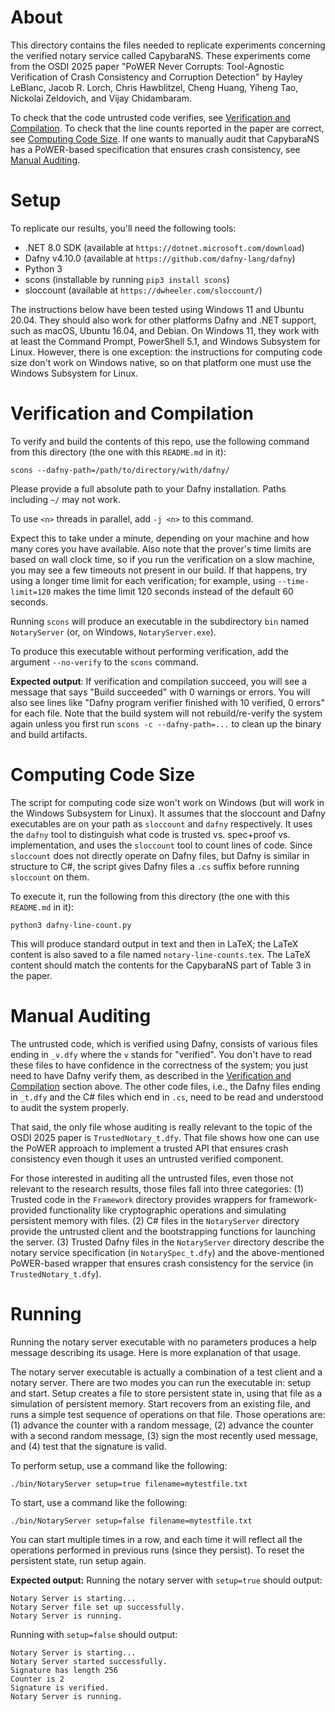 # About

This directory contains the files needed to replicate experiments concerning
the verified notary service called CapybaraNS. These experiments come from the
OSDI 2025 paper "PoWER Never Corrupts: Tool-Agnostic Verification of Crash
Consistency and Corruption Detection" by Hayley LeBlanc, Jacob R. Lorch, Chris
Hawblitzel, Cheng Huang, Yiheng Tao, Nickolai Zeldovich, and Vijay
Chidambaram.

To check that the code untrusted code verifies, see [Verification and
Compilation](#verification-and-compilation). To check that the line counts
reported in the paper are correct, see [Computing Code
Size](#computing-code-size). If one wants to manually audit that CapybaraNS
has a PoWER-based specification that ensures crash consistency, see [Manual
Auditing](#manual-auditing).

# Setup

To replicate our results, you'll need the following tools:
  * .NET 8.0 SDK (available at `https://dotnet.microsoft.com/download`)
  * Dafny v4.10.0 (available at `https://github.com/dafny-lang/dafny`)
  * Python 3
  * scons (installable by running `pip3 install scons`)
  * sloccount (available at `https://dwheeler.com/sloccount/`)
    
The instructions below have been tested using Windows 11 and Ubuntu 20.04.
They should also work for other platforms Dafny and .NET support, such as
macOS, Ubuntu 16.04, and Debian. On Windows 11, they work with at least the
Command Prompt, PowerShell 5.1, and Windows Subsystem for Linux. However,
there is one exception: the instructions for computing code size don't work on
Windows native, so on that platform one must use the Windows Subsystem for
Linux.

# Verification and Compilation

To verify and build the contents of this repo, use the following command from
this directory (the one with this `README.md` in it):

```
scons --dafny-path=/path/to/directory/with/dafny/
```
Please provide a full absolute path to your Dafny installation. Paths including `~/` may not work.

To use `<n>` threads in parallel, add `-j <n>` to this command.

Expect this to take under a minute, depending on your machine and how many
cores you have available.  Also note that the prover's time limits are based on
wall clock time, so if you run the verification on a slow machine, you may see a
few timeouts not present in our build.  If that happens, try using a longer time
limit for each verification; for example, using `--time-limit=120` makes the time
limit 120 seconds instead of the default 60 seconds.

Running `scons` will produce an executable in the subdirectory `bin` named
`NotaryServer` (or, on Windows, `NotaryServer.exe`).

To produce this executable without performing verification, add the argument
`--no-verify` to the `scons` command.

**Expected output**: If verification and compilation succeed, you will see a message that says "Build succeeded" with 0 warnings or errors. You will also see lines like "Dafny program verifier finished with 10 verified, 0 errors" for each file. Note that the build system will not rebuild/re-verify the system again unless you first run `scons -c --dafny-path=...` to clean up the binary and build artifacts.


# Computing Code Size

The script for computing code size won't work on Windows (but will work in the
Windows Subsystem for Linux). It assumes that the sloccount and Dafny
executables are on your path as `sloccount` and `dafny` respectively. It uses
the `dafny` tool to distinguish what code is trusted vs. spec+proof vs.
implementation, and uses the `sloccount` tool to count lines of code. Since
`sloccount` does not directly operate on Dafny files, but Dafny is similar in
structure to C#, the script gives Dafny files a `.cs` suffix before running
`sloccount` on them.

To execute it, run the following from this directory (the one with this
`README.md` in it):
```
python3 dafny-line-count.py
```

This will produce standard output in text and then in LaTeX; the LaTeX content
is also saved to a file named `notary-line-counts.tex`. The LaTeX content
should match the contents for the CapybaraNS part of Table 3 in the paper.

# Manual Auditing

The untrusted code, which is verified using Dafny, consists of various files
ending in `_v.dfy` where the `v` stands for "verified". You don't have to read
these files to have confidence in the correctness of the system; you just need
to have Dafny verify them, as described in the [Verification and
Compilation](#verification-and-compilation) section above. The other code
files, i.e., the Dafny files ending in `_t.dfy` and the C# files which end in
`.cs`, need to be read and understood to audit the system properly.

That said, the only file whose auditing is really relevant to the topic of the
OSDI 2025 paper is `TrustedNotary_t.dfy`. That file shows how one can use the
PoWER approach to implement a trusted API that ensures crash consistency even
though it uses an untrusted verified component.

For those interested in auditing all the untrusted files, even those not
relevant to the research results, those files fall into three categories: (1)
Trusted code in the `Framework` directory provides wrappers for
framework-provided functionality like cryptographic operations and simulating
persistent memory with files. (2) C# files in the `NotaryServer` directory
provide the untrusted client and the bootstrapping functions for launching the
server. (3) Trusted Dafny files in the `NotaryServer` directory describe the
notary service specification (in `NotarySpec_t.dfy`) and the above-mentioned
PoWER-based wrapper that ensures crash consistency for the service (in
`TrustedNotary_t.dfy`).

# Running

Running the notary server executable with no parameters produces a help
message describing its usage. Here is more explanation of that usage.

The notary server executable is actually a combination of a test client and a
notary server. There are two modes you can run the executable in: setup and
start. Setup creates a file to store persistent state in, using that file as a
simulation of persistent memory. Start recovers from an existing file, and
runs a simple test sequence of operations on that file. Those operations are:
(1) advance the counter with a random message, (2) advance the counter with a
second random message, (3) sign the most recently used message, and (4) test
that the signature is valid.

To perform setup, use a command like the following:
```
./bin/NotaryServer setup=true filename=mytestfile.txt
```

To start, use a command like the following:
```
./bin/NotaryServer setup=false filename=mytestfile.txt
```

You can start multiple times in a row, and each time it will reflect all the
operations performed in previous runs (since they persist). To reset the
persistent state, run setup again.

**Expected output:**
Running the notary server with `setup=true` should output:
```
Notary Server is starting...
Notary Server file set up successfully.
Notary Server is running.
```

Running with `setup=false` should output: 
```
Notary Server is starting...
Notary Server started successfully.
Signature has length 256
Counter is 2
Signature is verified.
Notary Server is running.
```
